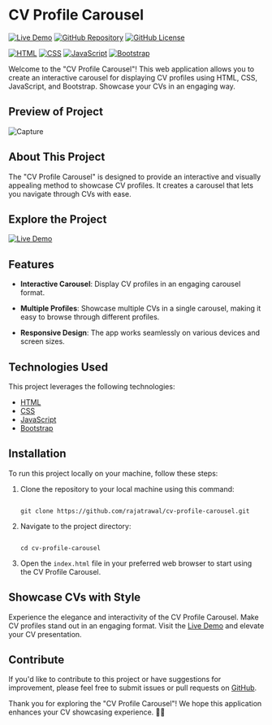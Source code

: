 # CV Profile Carousel

[![Live Demo](https://img.shields.io/badge/Live%20Demo-View%20Carousel-brightgreen)](https://rajatrawal.github.io/cv-profile-carousel/)
[![GitHub Repository](https://img.shields.io/badge/GitHub%20Repo-CV%20Profile%20Carousel-green)](https://github.com/rajatrawal/cv-profile-carousel)
[![GitHub License](https://img.shields.io/badge/license-MIT-blue.svg)](LICENSE)

[![HTML](https://img.shields.io/badge/HTML-5-red)](https://developer.mozilla.org/en-US/docs/Web/HTML)
[![CSS](https://img.shields.io/badge/CSS-3-blue)](https://developer.mozilla.org/en-US/docs/Web/CSS)
[![JavaScript](https://img.shields.io/badge/JavaScript-ES6-yellow)](https://developer.mozilla.org/en-US/docs/Web/JavaScript)
[![Bootstrap](https://img.shields.io/badge/Bootstrap-4-purple)](https://getbootstrap.com/)

Welcome to the "CV Profile Carousel"! This web application allows you to create an interactive carousel for displaying CV profiles using HTML, CSS, JavaScript, and Bootstrap. Showcase your CVs in an engaging way.

## Preview of Project
![Capture](https://github.com/rajatrawal/cv-profile-carousel/assets/72153827/b1f65bed-a2d2-481e-af10-813cb6ccc90f)

## About This Project

The "CV Profile Carousel" is designed to provide an interactive and visually appealing method to showcase CV profiles. It creates a carousel that lets you navigate through CVs with ease.

## Explore the Project

[![Live Demo](https://img.shields.io/badge/Live%20Demo-View%20Carousel-brightgreen)](https://rajatrawal.github.io/cv-profile-carousel/)

## Features

- **Interactive Carousel**: Display CV profiles in an engaging carousel format.

- **Multiple Profiles**: Showcase multiple CVs in a single carousel, making it easy to browse through different profiles.

- **Responsive Design**: The app works seamlessly on various devices and screen sizes.


## Technologies Used

This project leverages the following technologies:

- [HTML](https://developer.mozilla.org/en-US/docs/Web/HTML)
- [CSS](https://developer.mozilla.org/en-US/docs/Web/CSS)
- [JavaScript](https://developer.mozilla.org/en-US/docs/Web/JavaScript)
- [Bootstrap](https://getbootstrap.com/)

## Installation

To run this project locally on your machine, follow these steps:

1. Clone the repository to your local machine using this command:

   ```shell

   git clone https://github.com/rajatrawal/cv-profile-carousel.git
   
   ```

2. Navigate to the project directory:

   ```shell

   cd cv-profile-carousel
   
   ```

3. Open the `index.html` file in your preferred web browser to start using the CV Profile Carousel.



## Showcase CVs with Style

Experience the elegance and interactivity of the CV Profile Carousel. Make CV profiles stand out in an engaging format. Visit the [Live Demo](https://rajatrawal.github.io/cv-profile-carousel/) and elevate your CV presentation.

## Contribute

If you'd like to contribute to this project or have suggestions for improvement, please feel free to submit issues or pull requests on [GitHub](https://github.com/rajatrawal/cv-profile-carousel).

Thank you for exploring the "CV Profile Carousel"! We hope this application enhances your CV showcasing experience. 📄🚀

